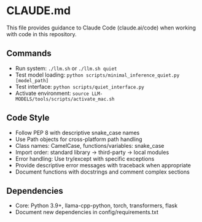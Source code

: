 # CLAUDE.md

This file provides guidance to Claude Code (claude.ai/code) when working with code in this repository.

## Commands
- Run system: `./llm.sh` or `./llm.sh quiet` 
- Test model loading: `python scripts/minimal_inference_quiet.py [model_path]`
- Test interface: `python scripts/quiet_interface.py`
- Activate environment: `source LLM-MODELS/tools/scripts/activate_mac.sh`

## Code Style
- Follow PEP 8 with descriptive snake_case names
- Use Path objects for cross-platform path handling
- Class names: CamelCase, functions/variables: snake_case
- Import order: standard library → third-party → local modules
- Error handling: Use try/except with specific exceptions
- Provide descriptive error messages with traceback when appropriate
- Document functions with docstrings and comment complex sections

## Dependencies
- Core: Python 3.9+, llama-cpp-python, torch, transformers, flask
- Document new dependencies in config/requirements.txt